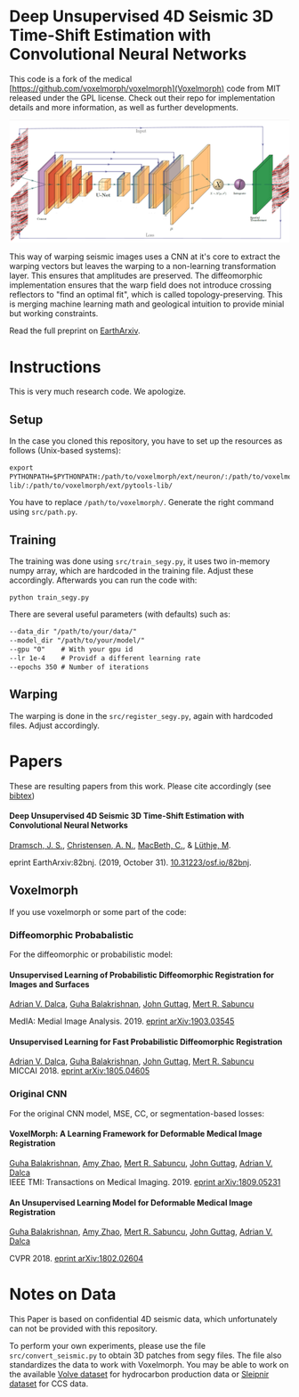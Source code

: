 # Deep Unsupervised 4D Seismic 3D Time-Shift Estimation with Convolutional Neural Networks
This code is a fork of the medical [https://github.com/voxelmorph/voxelmorph](Voxelmorph) code from MIT released under the GPL license. Check out their repo for implementation details and more information, as well as further developments.

![Full Voxelmorph Architecture](architecture.png)

This way of warping seismic images uses a CNN at it's core to extract the warping vectors but leaves the warping to a non-learning transformation layer. This ensures that amplitudes are preserved. The diffeomorphic implementation ensures that the warp field does not introduce crossing reflectors to "find an optimal fit", which is called topology-preserving. This is merging machine learning math and geological intuition to provide minial but working constraints.

Read the full preprint on [EarthArxiv](https://eartharxiv.org/82bnj/).

# Instructions
This is very much research code. We apologize.
## Setup
In the case you cloned this repository, you have to set up the resources as follows (Unix-based systems):

```
export PYTHONPATH=$PYTHONPATH:/path/to/voxelmorph/ext/neuron/:/path/to/voxelmorph/ext/pynd-lib/:/path/to/voxelmorph/ext/pytools-lib/
```

You have to replace `/path/to/voxelmorph/`. Generate the right command using `src/path.py`. 

## Training
The training was done using `src/train_segy.py`, it uses two in-memory numpy array, which are hardcoded in the training file. Adjust these accordingly. Afterwards you can run the code with:

    python train_segy.py

There are several useful parameters (with defaults) such as:

    --data_dir "/path/to/your/data/"
    --model_dir "/path/to/your/model/"
    --gpu "0"    # With your gpu id
    --lr 1e-4    # Providf a different learning rate
    --epochs 350 # Number of iterations

## Warping
The warping is done in the `src/register_segy.py`, again with hardcoded files. Adjust accordingly.

# Papers
These are resulting papers from this work. Please cite accordingly (see [bibtex](citations.bib))

#### Deep Unsupervised 4D Seismic 3D Time-Shift Estimation with Convolutional Neural Networks
[Dramsch, J. S.](https://dramsch.net), [Christensen, A. N.](https://www.dtu.dk/service/telefonbog/person?id=36350), [MacBeth, C.](https://researchportal.hw.ac.uk/en/persons/colin-macbeth), & [Lüthje, M](https://www.dtu.dk/english/service/phonebook/person?id=11047).

eprint EarthArxiv:82bnj. (2019, October 31). [10.31223/osf.io/82bnj](https://doi.org/10.31223/osf.io/82bnj).

## Voxelmorph
If you use voxelmorph or some part of the code:

### Diffeomorphic Probabalistic
For the diffeomorphic or probabilistic model:

#### Unsupervised Learning of Probabilistic Diffeomorphic Registration for Images and Surfaces
[Adrian V. Dalca](http://adalca.mit.edu), [Guha Balakrishnan](http://people.csail.mit.edu/balakg/), [John Guttag](https://people.csail.mit.edu/guttag/), [Mert R. Sabuncu](http://sabuncu.engineering.cornell.edu/)  

MedIA: Medial Image Analysis. 2019. [eprint arXiv:1903.03545](https://arxiv.org/abs/1903.03545) 

#### Unsupervised Learning for Fast Probabilistic Diffeomorphic Registration
[Adrian V. Dalca](http://adalca.mit.edu), [Guha Balakrishnan](http://people.csail.mit.edu/balakg/), [John Guttag](https://people.csail.mit.edu/guttag/), [Mert R. Sabuncu](http://sabuncu.engineering.cornell.edu/)  
MICCAI 2018. [eprint arXiv:1805.04605](https://arxiv.org/abs/1805.04605)

### Original CNN
For the original CNN model, MSE, CC, or segmentation-based losses:

#### VoxelMorph: A Learning Framework for Deformable Medical Image Registration
[Guha Balakrishnan](http://people.csail.mit.edu/balakg/), [Amy Zhao](http://people.csail.mit.edu/xamyzhao/), [Mert R. Sabuncu](http://sabuncu.engineering.cornell.edu/), [John Guttag](https://people.csail.mit.edu/guttag/), [Adrian V. Dalca](http://adalca.mit.edu)  
IEEE TMI: Transactions on Medical Imaging. 2019. 
[eprint arXiv:1809.05231](https://arxiv.org/abs/1809.05231)

#### An Unsupervised Learning Model for Deformable Medical Image Registration
[Guha Balakrishnan](http://people.csail.mit.edu/balakg/), [Amy Zhao](http://people.csail.mit.edu/xamyzhao/), [Mert R. Sabuncu](http://sabuncu.engineering.cornell.edu/), [John Guttag](https://people.csail.mit.edu/guttag/), [Adrian V. Dalca](http://adalca.mit.edu) 

CVPR 2018. [eprint arXiv:1802.02604](https://arxiv.org/abs/1802.02604)

# Notes on Data
This Paper is based on confidential 4D seismic data, which unfortunately can not be provided with this repository.

To perform your own experiments, please use the file `src/convert_seismic.py` to obtain 3D patches from segy files. The file also standardizes the data to work with Voxelmorph. You may be able to work on the available [Volve dataset](https://www.equinor.com/en/news/14jun2018-disclosing-volve-data.html) for hydrocarbon production data or [Sleipnir dataset](https://www.sintef.no/en/projects/co2-storage-data-consortium-sharing-data-from-co2-storage-projects/) for CCS data.
